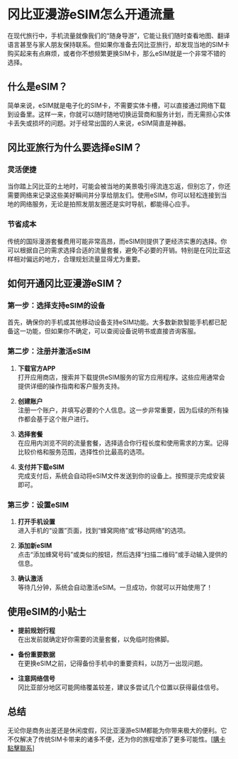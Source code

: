 # 冈比亚漫游eSIM怎么开通流量

在现代旅行中，手机流量就像我们的“随身导游”，它能让我们随时查看地图、翻译语言甚至与家人朋友保持联系。但如果你准备去冈比亚旅行，却发现当地的SIM卡购买起来有点麻烦，或者你不想频繁更换SIM卡，那么eSIM就是一个非常不错的选择。

## 什么是eSIM？

简单来说，eSIM就是电子化的SIM卡，不需要实体卡槽，可以直接通过网络下载到设备里。这样一来，你就可以随时随地切换运营商和服务计划，而无需担心实体卡丢失或损坏的问题。对于经常出国的人来说，eSIM简直是神器。

## 冈比亚旅行为什么要选择eSIM？

### 灵活便捷

当你踏上冈比亚的土地时，可能会被当地的美景吸引得流连忘返，但别忘了，你还需要网络来记录这些美好瞬间并分享给朋友们。使用eSIM，你可以轻松连接到当地的网络服务，无论是拍照发朋友圈还是实时导航，都能得心应手。

### 节省成本

传统的国际漫游套餐费用可能非常高昂，而eSIM则提供了更经济实惠的选择。你可以根据自己的需求选择合适的流量套餐，避免不必要的开销。特别是在冈比亚这样相对偏远的地方，合理规划流量显得尤为重要。

## 如何开通冈比亚漫游eSIM？

### 第一步：选择支持eSIM的设备

首先，确保你的手机或其他移动设备支持eSIM功能。大多数新款智能手机都已配备这一功能，但如果你不确定，可以查阅设备说明书或直接咨询客服。

### 第二步：注册并激活eSIM

1. **下载官方APP**  
   打开应用商店，搜索并下载提供eSIM服务的官方应用程序。这些应用通常会提供详细的操作指南和客户服务支持。

2. **创建账户**  
   注册一个账户，并填写必要的个人信息。这一步非常重要，因为后续的所有操作都会基于这个账户进行。

3. **选择套餐**  
   在应用内浏览不同的流量套餐，选择适合你行程长度和使用需求的方案。记得比较价格和服务范围，选择性价比最高的选项。

4. **支付并下载eSIM**  
   完成支付后，系统会自动将eSIM文件发送到你的设备上。按照提示完成安装即可。

### 第三步：设置eSIM

1. **打开手机设置**  
   进入手机的“设置”页面，找到“蜂窝网络”或“移动网络”的选项。

2. **添加新eSIM**  
   点击“添加蜂窝号码”或类似的按钮，然后选择“扫描二维码”或手动输入提供的信息。

3. **确认激活**  
   等待几分钟，系统会自动激活eSIM。一旦成功，你就可以开始使用了！

## 使用eSIM的小贴士

- **提前规划行程**  
  在出发前就确定好你需要的流量套餐，以免临时抱佛脚。

- **备份重要数据**  
  在更换eSIM之前，记得备份手机中的重要资料，以防万一出现问题。

- **注意网络信号**  
  冈比亚部分地区可能网络覆盖较差，建议多尝试几个位置以获得最佳信号。

## 总结

无论你是商务出差还是休闲度假，冈比亚漫游eSIM都能为你带来极大的便利。它不仅解决了传统SIM卡带来的诸多不便，还为你的旅程增添了更多可能性。[[購卡點擊聯系](https://t.me/s/esim1088)]